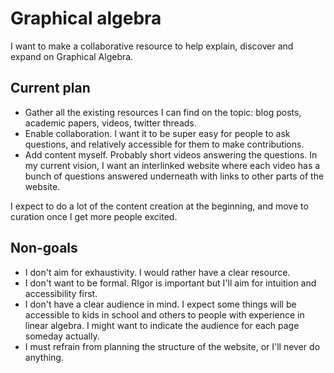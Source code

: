 # Graphical algebra

I want to make a collaborative resource to help explain, discover and expand on Graphical Algebra.

## Current plan

- Gather all the existing resources I can find on the topic: blog posts, academic papers, videos,
twitter threads.
- Enable collaboration. I want it to be super easy for people to ask questions, and
relatively accessible for them to make contributions.
- Add content myself. Probably short videos answering the questions. In my current vision, I want an
interlinked website where each video has a bunch of questions answered underneath with links to
other parts of the website.

I expect to do a lot of the content creation at the beginning, and move to curation once I get more
people excited.


## Non-goals

- I don't aim for exhaustivity. I would rather have a clear resource.
- I don't want to be formal. RIgor is important but I'll aim for intuition and accessibility first.
- I don't have a clear audience in mind. I expect some things will be accessible to kids in school
and others to people with experience in linear algebra. I might want to indicate the audience for
each page someday actually.
- I must refrain from planning the structure of the website, or I'll never do anything.
